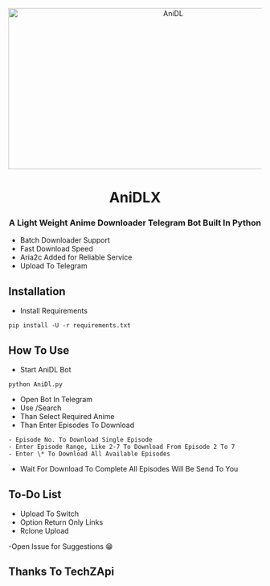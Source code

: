 <p align="center">
  <a href="https://github.com/MrxAravind/AniDLX">
    <img src="https://socialify.git.ci/MrxAravind/AniDLX/image?description=1&descriptionEditable=A%20Light%20Weight%20Anime%20Downloader%20Telegram%20Bot%20Built%20In%20Python&font=Jost&forks=1&issues=1&name=1&pattern=Circuit%20Board&stargazers=1&theme=Dark" alt="AniDL" width="640" height="320" /></a></p>
<h1 align="center">AniDLX</h1>
<h3 align="center">A Light Weight Anime Downloader Telegram Bot Built In Python</h3>

-   Batch Downloader Support
-   Fast Download Speed
-   Aria2c Added for Reliable Service
-   Upload To Telegram

## Installation

-   Install Requirements

```
pip install -U -r requirements.txt
```

## How To Use

-   Start AniDL Bot

```
python AniDl.py
```
-   Open Bot In Telegram
-   Use /Search <to Search Query>
-   Than Select Required Anime
-   Than Enter Episodes To Download

```
- Episode No. To Download Single Episode
- Enter Episode Range, Like 2-7 To Download From Episode 2 To 7
- Enter \* To Download All Available Episodes
```

-   Wait For Download To Complete All Episodes Will Be Send To You


## To-Do List 
- Upload To Switch
- Option Return Only Links
- Rclone Upload

-Open Issue for Suggestions 😁
## Thanks To TechZApi
